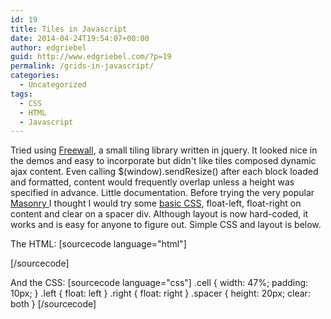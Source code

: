 ```yaml
---
id: 19
title: Tiles in Javascript
date: 2014-04-24T19:54:07+00:00
author: edgriebel
guid: http://www.edgriebel.com/?p=19
permalink: /grids-in-javascript/
categories:
  - Uncategorized
tags:
  - CSS
  - HTML
  - Javascript
---
```

Tried using <a title="FreeWall" href="http://freewall.org" target="_blank">Freewall</a>, a small tiling library written in jquery. It looked nice in the demos and easy to incorporate but didn't like tiles composed dynamic ajax content. Even calling $(window).sendResize() after each block loaded and formatted, content would frequently overlap unless a height was specified in advance. Little documentation.
Before trying the very popular <a href="http://masonry.desandro.com/" target="_blank">Masonry </a>I thought I would try some <a href="http://css-tricks.com/all-about-floats/" target="_blank">basic CSS</a>, float-left, float-right on content and clear on a spacer div. Although layout is now hard-coded, it works and is easy for anyone to figure out. Simple CSS and layout is below.

The HTML:
[sourcecode language="html"]
<div id="freespace" class="cell left"></div>
<div id="lastcontact" class="cell right"></div>
<div class="spacer"></div>
<div id="dbstatus" class="cell left"></div>
<div id="services" class="cell right"></div>
[/sourcecode]

And the CSS:
[sourcecode language="css"]
.cell { width: 47%; padding: 10px; }
.left { float: left }
.right { float: right }
.spacer { height: 20px; clear: both }
[/sourcecode]
